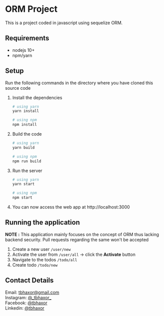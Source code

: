 # ORM Project

This is a project coded in javascript using sequelize ORM.

## Requirements
+ nodejs 10+
+ npm/yarn

## Setup

Run the following commands in the directory where you have cloned this source code

1. Install the dependencies
    ```bash
    # using yarn
    yarn install

    # using npm
    npm install
    ```
2. Build the code
    ```bash
    # using yarn
    yarn build

    # using npm
    npm run build
    ```
3. Run the server
    ```bash
    # using yarn
    yarn start

    # using npm
    npm start
    ```
4. You can now access the web app at http://localhost:3000

## Running the application

**NOTE :** This application mainly focuses on the concept of ORM thus lacking backend security. Pull requests regarding the same won't be accepted

1. Create a new user `/user/new`
2. Activate the user from `/user/all` &rarr; click the **Activate** button
3. Navigate to the todos `/todo/all`
4. Create todo `/todo/new`

## Contact Details

Email: tbhaxor@gmail.com <br>
Instagram: [@\_tbhaxor\_](https://instagram.com/_tbhaxor_/) <br>
Facebook: [@tbhaxor](https://facebook.com/tbhaxor) <br>
Linkedin: [@tbhaxor](https://linkedin.com/in/gurkirat--singh)